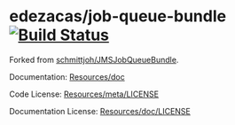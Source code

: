 edezacas/job-queue-bundle [![Build Status](https://app.travis-ci.com/edezacas/job-queue-bundle.svg?branch=master)](https://app.travis-ci.com/github/edezacas/job-queue-bundle)
=================

Forked from [schmittjoh/JMSJobQueueBundle](https://github.com/schmittjoh/JMSJobQueueBundle).


Documentation: 
[Resources/doc](http://jmsyst.com/bundles/JMSJobQueueBundle)
    

Code License:
[Resources/meta/LICENSE](https://github.com/schmittjoh/JMSJobQueueBundle/blob/master/Resources/meta/LICENSE)


Documentation License:
[Resources/doc/LICENSE](https://github.com/schmittjoh/JMSJobQueueBundle/blob/master/Resources/doc/LICENSE)
